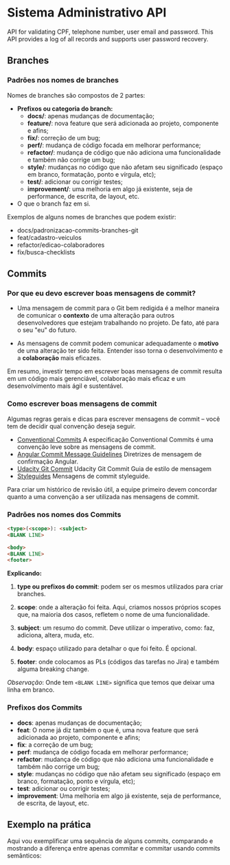 # Sistema Administrativo API

API for validating CPF, telephone number, user email and password. This API provides a log of all records and supports user password recovery.

## Branches

### Padrões nos nomes de branches

Nomes de branches são compostos de 2 partes:

- **Prefixos ou categoria do branch:**
  - **docs/**: apenas mudanças de documentação;
  - **feature/**: nova feature que será adicionada ao projeto, componente e afins;
  - **fix/**: correção de um bug;
  - **perf/**: mudança de código focada em melhorar performance;
  - **refactor/**: mudança de código que não adiciona uma funcionalidade e também não corrige um bug;
  - **style/**: mudanças no código que não afetam seu significado (espaço em branco, formatação, ponto e vírgula, etc);
  - **test/**: adicionar ou corrigir testes;
  - **improvement/**: uma melhoria em algo já existente, seja de performance, de escrita, de layout, etc.
- O que o branch faz em si.

Exemplos de alguns nomes de branches que podem existir:

- docs/padronizacao-commits-branches-git
- feat/cadastro-veiculos
- refactor/edicao-colaboradores
- fix/busca-checklists

## Commits

### Por que eu devo escrever boas mensagens de commit?

- Uma mensagem de commit para o Git bem redigida é a melhor maneira de comunicar o **contexto** de uma alteração para outros desenvolvedores que estejam trabalhando no projeto. De fato, até para o seu "eu" do futuro.

- As mensagens de commit podem comunicar adequadamente o **motivo** de uma alteração ter sido feita. Entender isso torna o desenvolvimento e a **colaboração** mais eficazes.

Em resumo, investir tempo em escrever boas mensagens de commit resulta em um código mais gerenciável, colaboração mais eficaz e um desenvolvimento mais ágil e sustentável.

### Como escrever boas mensagens de commit

Algumas regras gerais e dicas para escrever mensagens de commit – você tem de decidir qual convenção deseja seguir.

- [Conventional Commits](https://www.conventionalcommits.org/en/v1.0.0/) A especificação Conventional Commits é uma convenção leve sobre as mensagens de commit.
- [Angular Commit Message Guidelines](https://github.com/angular/angular.js/blob/master/DEVELOPERS.md#-git-commit-guidelines) Diretrizes de mensagem de confirmação Angular.
- [Udacity Git Commit](https://udacity.github.io/git-styleguide/) Udacity Git Commit Guia de estilo de mensagem
- [Styleguides](https://gist.github.com/crissilvaeng/dfb5b14f8eb2c25df4fd8a49f4f03252) Mensagens de commit styleguide.

Para criar um histórico de revisão útil, a equipe primeiro devem concordar quanto a uma convenção a ser utilizada nas mensagens de commit.

### Padrões nos nomes dos Commits

```markdown
<type>(<scope>): <subject>
<BLANK LINE>

<body>  
<BLANK LINE>  
<footer>
```

**Explicando:**

1. **type ou prefixos do commit**: podem ser os mesmos utilizados para criar branches.

2. **scope**: onde a alteração foi feita. Aqui, criamos nossos próprios scopes que, na maioria dos casos, refletem o nome de uma funcionalidade.

3. **subject**: um resumo do commit. Deve utilizar o imperativo, como: faz, adiciona, altera, muda, etc.

4. **body**: espaço utilizado para detalhar o que foi feito. É opcional.

5. **footer**: onde colocamos as PLs (códigos das tarefas no Jira) e também alguma breaking change.

_Observação_: Onde tem `<BLANK LINE>` significa que temos que deixar uma linha em branco.

### Prefixos dos Commits

- **docs**: apenas mudanças de documentação;
- **feat**: O nome já diz também o que é, uma nova feature que será adicionada ao projeto, componente e afins;
- **fix**: a correção de um bug;
- **perf**: mudança de código focada em melhorar performance;
- **refactor**: mudança de código que não adiciona uma funcionalidade e também não corrige um bug;
- **style**: mudanças no código que não afetam seu significado (espaço em branco, formatação, ponto e vírgula, etc);
- **test**: adicionar ou corrigir testes;
- **improvement**: Uma melhoria em algo já existente, seja de performance, de escrita, de layout, etc.

## Exemplo na prática

Aqui vou exemplificar uma sequência de alguns commits, comparando e mostrando a diferença entre apenas commitar e commitar usando commits semânticos:

